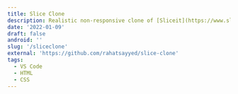 ```yaml
---
title: Slice Clone
description: Realistic non-responsive clone of [Sliceit](https://www.sliceit.com/).
date: '2022-01-09'
draft: false
android: ''
slug: '/sliceclone'
external: 'https://github.com/rahatsayyed/slice-clone'
tags:
  - VS Code
  - HTML
  - CSS
---
```

